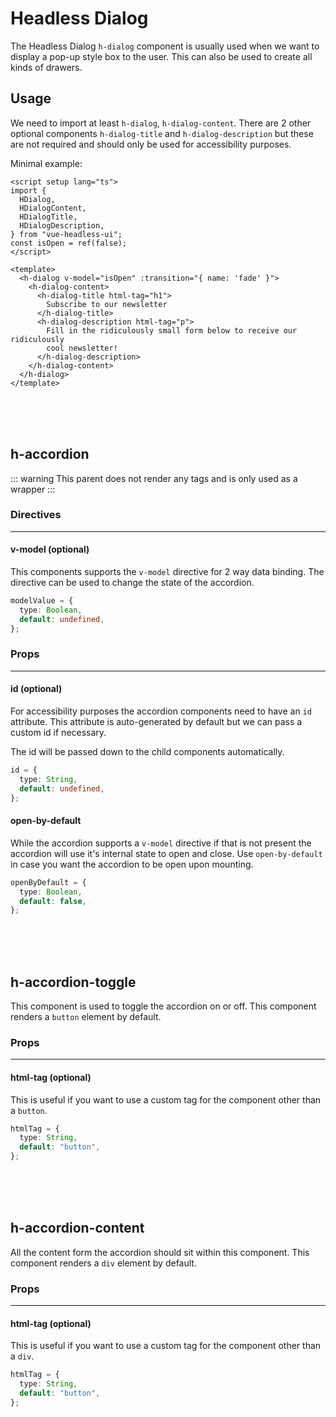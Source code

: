 # Headless Dialog

The Headless Dialog `h-dialog` component is usually used when we want to display a pop-up style box to the user. This can also be used to create all kinds of drawers.

## Usage

We need to import at least `h-dialog`, `h-dialog-content`. There are 2 other optional components `h-dialog-title` and `h-dialog-description` but these are not required and should only be used for accessibility purposes.

Minimal example:

```vue
<script setup lang="ts">
import {
  HDialog,
  HDialogContent,
  HDialogTitle,
  HDialogDescription,
} from "vue-headless-ui";
const isOpen = ref(false);
</script>

<template>
  <h-dialog v-model="isOpen" :transition="{ name: 'fade' }">
    <h-dialog-content>
      <h-dialog-title html-tag="h1">
        Subscribe to our newsletter
      </h-dialog-title>
      <h-dialog-description html-tag="p">
        Fill in the ridiculously small form below to receive our ridiculously
        cool newsletter!
      </h-dialog-description>
    </h-dialog-content>
  </h-dialog>
</template>
```

<br/><br/><br/>

## h-accordion

::: warning
This parent does not render any tags and is only used as a wrapper
:::

### Directives

---

#### v-model (optional)

This components supports the `v-model` directive for 2 way data binding. The directive can be used to change the state of the accordion.

```ts
modelValue = {
  type: Boolean,
  default: undefined,
};
```

### Props

---

#### id (optional)

For accessibility purposes the accordion components need to have an `id` attribute. This attribute is auto-generated by default but we can pass a custom id if necessary.

The id will be passed down to the child components automatically.

```ts
id = {
  type: String,
  default: undefined,
};
```

#### open-by-default

While the accordion supports a `v-model` directive if that is not present the accordion will use it's internal state to open and close. Use `open-by-default` in case you want the accordion to be open upon mounting.

```ts
openByDefault = {
  type: Boolean,
  default: false,
};
```

<br/><br/><br/>

## h-accordion-toggle

This component is used to toggle the accordion on or off. This component renders a `button` element by default.

### Props

---

#### html-tag (optional)

This is useful if you want to use a custom tag for the component other than a `button`.

```ts
htmlTag = {
  type: String,
  default: "button",
};
```

<br/><br/><br/>

## h-accordion-content

All the content form the accordion should sit within this component. This component renders a `div` element by default.

### Props

---

#### html-tag (optional)

This is useful if you want to use a custom tag for the component other than a `div`.

```ts
htmlTag = {
  type: String,
  default: "button",
};
```
